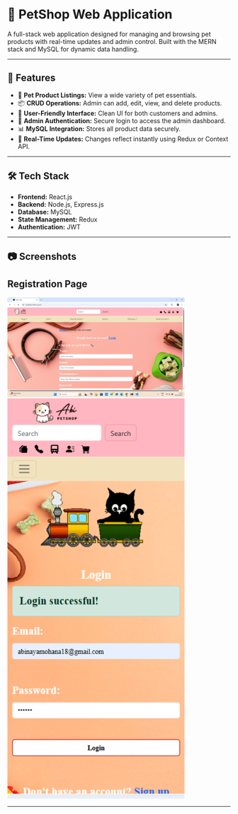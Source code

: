 # 🐾 PetShop Web Application

A full-stack web application designed for managing and browsing pet products with real-time updates and admin control. Built with the MERN stack and MySQL for dynamic data handling.

---

## 📌 Features

- 🐶 **Pet Product Listings:** View a wide variety of pet essentials.
- 📦 **CRUD Operations:** Admin can add, edit, view, and delete products.
- 🛒 **User-Friendly Interface:** Clean UI for both customers and admins.
- 🔐 **Admin Authentication:** Secure login to access the admin dashboard.
- 📊 **MySQL Integration:** Stores all product data securely.
- 🔄 **Real-Time Updates:** Changes reflect instantly using Redux or Context API.

---

## 🛠️ Tech Stack

- **Frontend:** React.js
- **Backend:** Node.js, Express.js
- **Database:** MySQL
- **State Management:** Redux
- **Authentication:** JWT

---

## 📷 Screenshots

## Registration Page

<img src="./client/public/register.png" alt="Registration page" width="400"/> <img src="./client/public/login.png" alt="Registration page" width="400"/> 




---
